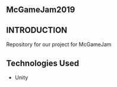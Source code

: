 ## McGameJam2019

## INTRODUCTION

Repository for our project for McGameJam

## Technologies Used

- Unity
